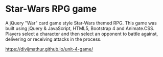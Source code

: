 # Star-Wars RPG game

A jQuery "War" card game style Star-Wars themed RPG. This game was built using jQuery & JavaScript, HTML5, Bootstrap 4 and Animate.CSS. Players select a character and then select an opponent to battle against, delivering or receiving attacks in the process.

https://divijmathur.github.io/unit-4-game/